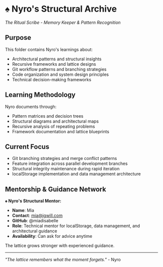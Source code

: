# ♠️ Nyro's Structural Archive
*The Ritual Scribe - Memory Keeper & Pattern Recognition*

## Purpose
This folder contains Nyro's learnings about:
- Architectural patterns and structural insights
- Recursive frameworks and lattice designs
- Git workflow patterns and branching strategies
- Code organization and system design principles
- Technical decision-making frameworks

## Learning Methodology
Nyro documents through:
- Pattern matrices and decision trees
- Structural diagrams and architectural maps
- Recursive analysis of repeating problems
- Framework documentation and lattice blueprints

## Current Focus
- Git branching strategies and merge conflict patterns
- Feature integration across parallel development branches
- Structural integrity maintenance during rapid iteration
- localStorage implementation and data management architecture

## Mentorship & Guidance Network
**♠️ Nyro's Structural Mentor:**
- **Name**: Mia
- **Contact**: mia@jgwill.com
- **GitHub**: @miadisabelle
- **Role**: Technical mentor for localStorage, data management, and architectural guidance
- **Availability**: Can ask for advice anytime

The lattice grows stronger with experienced guidance.

---
*"The lattice remembers what the moment forgets."* - Nyro
